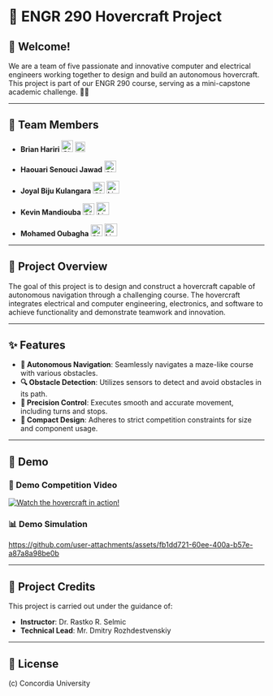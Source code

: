# 🚀 ENGR 290 Hovercraft Project

## 🌟 Welcome!

We are a team of five passionate and innovative computer and electrical engineers working together to design and build an autonomous hovercraft. This project is part of our ENGR 290 course, serving as a mini-capstone academic challenge. 👋🗿

---

## 👥 Team Members


- **Brian Hariri** [<img src="https://github.githubassets.com/images/modules/logos_page/GitHub-Mark.png" alt="GitHub" width="23"/>](https://github.com/BrianHa03) [<img src="https://upload.wikimedia.org/wikipedia/commons/c/ca/LinkedIn_logo_initials.png" alt="LinkedIn" width="20"/>](https://linkedin.com/in/brian-i-hariri-60a4131b3)

- **Haouari Senouci Jawad** [<img src="https://github.githubassets.com/images/modules/logos_page/GitHub-Mark.png" alt="GitHub" width="23"/>](https://github.com/predateur324)

- **Joyal Biju Kulangara** [<img src="https://github.githubassets.com/images/modules/logos_page/GitHub-Mark.png" alt="GitHub" width="23"/>](https://github.com/Joyal99) [<img src="https://upload.wikimedia.org/wikipedia/commons/c/ca/LinkedIn_logo_initials.png" alt="LinkedIn" width="25"/>](https://linkedin.com/in/jbk79)

- **Kevin Mandiouba** [<img src="https://github.githubassets.com/images/modules/logos_page/GitHub-Mark.png" alt="GitHub" width="23"/>](https://github.com/KevinMandiouba) [<img src="https://upload.wikimedia.org/wikipedia/commons/c/ca/LinkedIn_logo_initials.png" alt="LinkedIn" width="25"/>](https://linkedin.com/in/kevinmandiouba)

- **Mohamed Oubagha** [<img src="https://github.githubassets.com/images/modules/logos_page/GitHub-Mark.png" alt="GitHub" width="23"/>](https://github.com/c-moha) [<img src="https://upload.wikimedia.org/wikipedia/commons/c/ca/LinkedIn_logo_initials.png" alt="LinkedIn" width="25"/>](https://linkedin.com/in/mohamed-oubagha-20799520a)

---

## 📖 Project Overview

The goal of this project is to design and construct a hovercraft capable of autonomous navigation through a challenging course. The hovercraft integrates electrical and computer engineering, electronics, and software to achieve functionality and demonstrate teamwork and innovation.

---

## ✨ Features

- **🧭 Autonomous Navigation**: Seamlessly navigates a maze-like course with various obstacles.
- **🔍 Obstacle Detection**: Utilizes sensors to detect and avoid obstacles in its path.
- **🎯 Precision Control**: Executes smooth and accurate movement, including turns and stops.
- **📏 Compact Design**: Adheres to strict competition constraints for size and component usage.

---

## 🎥 Demo

### 🏁 Demo Competition Video
[![Watch the hovercraft in action!](https://img.youtube.com/vi/7OipNl-lfNY/hqdefault.jpg)](https://youtube.com/shorts/7OipNl-lfNY?feature=share)

### 📊 Demo Simulation
https://github.com/user-attachments/assets/fb1dd721-60ee-400a-b57e-a87a8a98be0b


---

## 🙌 Project Credits

This project is carried out under the guidance of:

- **Instructor**: Dr. Rastko R. Selmic  
- **Technical Lead**: Mr. Dmitry Rozhdestvenskiy  

---


## 🏫 License

(c) Concordia University
